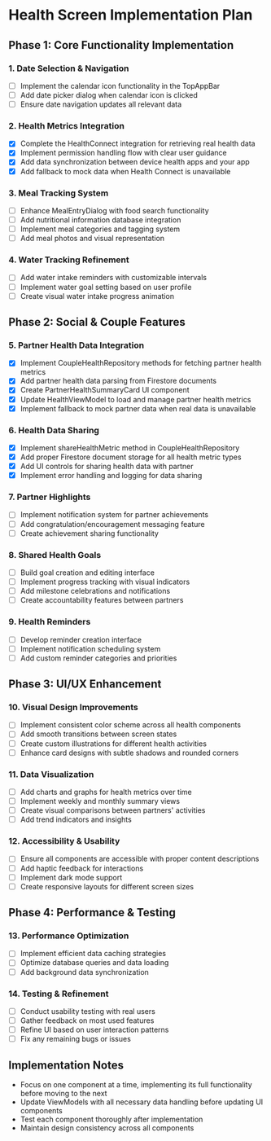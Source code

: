 # Health Screen Implementation Plan

## Phase 1: Core Functionality Implementation

### 1. Date Selection & Navigation
- [ ] Implement the calendar icon functionality in the TopAppBar
- [ ] Add date picker dialog when calendar icon is clicked
- [ ] Ensure date navigation updates all relevant data

### 2. Health Metrics Integration
- [x] Complete the HealthConnect integration for retrieving real health data
- [x] Implement permission handling flow with clear user guidance
- [x] Add data synchronization between device health apps and your app
- [x] Add fallback to mock data when Health Connect is unavailable

### 3. Meal Tracking System
- [ ] Enhance MealEntryDialog with food search functionality
- [ ] Add nutritional information database integration
- [ ] Implement meal categories and tagging system
- [ ] Add meal photos and visual representation

### 4. Water Tracking Refinement
- [ ] Add water intake reminders with customizable intervals
- [ ] Implement water goal setting based on user profile
- [ ] Create visual water intake progress animation

## Phase 2: Social & Couple Features

### 5. Partner Health Data Integration
- [x] Implement CoupleHealthRepository methods for fetching partner health metrics
- [x] Add partner health data parsing from Firestore documents
- [x] Create PartnerHealthSummaryCard UI component
- [x] Update HealthViewModel to load and manage partner health metrics
- [x] Implement fallback to mock partner data when real data is unavailable

### 6. Health Data Sharing
- [x] Implement shareHealthMetric method in CoupleHealthRepository
- [x] Add proper Firestore document storage for all health metric types
- [x] Add UI controls for sharing health data with partner
- [x] Implement error handling and logging for data sharing

### 7. Partner Highlights
- [ ] Implement notification system for partner achievements
- [ ] Add congratulation/encouragement messaging feature
- [ ] Create achievement sharing functionality

### 8. Shared Health Goals
- [ ] Build goal creation and editing interface
- [ ] Implement progress tracking with visual indicators
- [ ] Add milestone celebrations and notifications
- [ ] Create accountability features between partners

### 9. Health Reminders
- [ ] Develop reminder creation interface
- [ ] Implement notification scheduling system
- [ ] Add custom reminder categories and priorities

## Phase 3: UI/UX Enhancement

### 10. Visual Design Improvements
- [ ] Implement consistent color scheme across all health components
- [ ] Add smooth transitions between screen states
- [ ] Create custom illustrations for different health activities
- [ ] Enhance card designs with subtle shadows and rounded corners

### 11. Data Visualization
- [ ] Add charts and graphs for health metrics over time
- [ ] Implement weekly and monthly summary views
- [ ] Create visual comparisons between partners' activities
- [ ] Add trend indicators and insights

### 12. Accessibility & Usability
- [ ] Ensure all components are accessible with proper content descriptions
- [ ] Add haptic feedback for interactions
- [ ] Implement dark mode support
- [ ] Create responsive layouts for different screen sizes

## Phase 4: Performance & Testing

### 13. Performance Optimization
- [ ] Implement efficient data caching strategies
- [ ] Optimize database queries and data loading
- [ ] Add background data synchronization

### 14. Testing & Refinement
- [ ] Conduct usability testing with real users
- [ ] Gather feedback on most used features
- [ ] Refine UI based on user interaction patterns
- [ ] Fix any remaining bugs or issues

## Implementation Notes

- Focus on one component at a time, implementing its full functionality before moving to the next
- Update ViewModels with all necessary data handling before updating UI components
- Test each component thoroughly after implementation
- Maintain design consistency across all components
